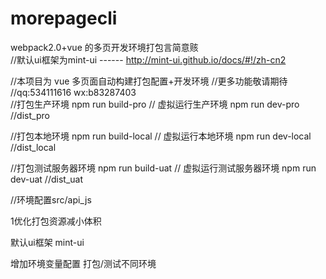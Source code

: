 ﻿# morepagecli
webpack2.0+vue 的多页开发环境打包言简意赅<br>
//默认ui框架为mint-ui ------  http://mint-ui.github.io/docs/#!/zh-cn2<br>

//本项目为 vue 多页面自动构建打包配置+开发环境  //更多功能敬请期待 //qq:534111616 wx:b83287403<br>
//打包生产环境 npm run build-pro
// 虚拟运行生产环境 npm run dev-pro   //dist_pro


//打包本地环境 npm run build-local
// 虚拟运行本地环境 npm run dev-local  //dist_local

//打包测试服务器环境 npm run build-uat
// 虚拟运行测试服务器环境 npm run dev-uat  //dist_uat

//环境配置src/api_js

<p>1优化打包资源减小体积 </p>

<p>默认ui框架 mint-ui</p>
<p>增加环境变量配置 打包/测试不同环境</p>
